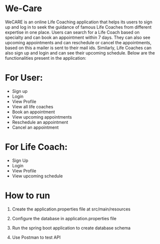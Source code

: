 # We-Care

WeCARE is an online Life Coaching application that helps its users to sign up and log in to seek the guidance of famous Life Coaches from different expertise in one place. Users can search for a Life Coach based on specialty and can book an appointment within 7 days. They can also see upcoming appointments and can reschedule or cancel the appointments, based on this a mailer is sent to their mail ids.
Similarly, Life Coaches can also sign up and login and can see their upcoming schedule. 
Below are the functionalities present in the application:
# For User:
* Sign up
* Login
* View Profile
* View all life coaches
* Book an appointment
* View upcoming appointments
* Reschedule an appointment
* Cancel an appointment
# For Life Coach:
* Sign Up
* Login
* View Profile
* View upcoming schedule


# How to run

1. Create the application.properties file at src/main/resources

2. Configure the database in application.properties file

3. Run the spring boot application to create database schema

4. Use Postman to test API